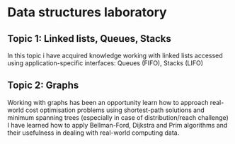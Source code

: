 # Data structures laboratory

## Topic 1: Linked lists, Queues, Stacks

In this topic i have acquired knowledge working with linked lists accessed using application-specific interfaces: Queues (FIFO), Stacks (LIFO)

## Topic 2: Graphs

Working with graphs has been an opportunity learn how to approach real-world cost optimisation problems using shortest-path solutions and minimum spanning trees (especially in case of distribution/reach challenge)
I have learned how to apply Bellman-Ford, Dijkstra and Prim algorithms and their usefulness in dealing with real-world computing data.